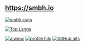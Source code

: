 ## https://smbh.io

[![smbh stats](https://github-readme-stats.vercel.app/api?username=smb-h)](https://github.com/smb-h/github-readme-stats)

[![Top Langs](https://github-readme-stats.vercel.app/api/top-langs/?username=smb-h&layout=compact)](https://github.com/smb-h/github-readme-stats)
    
<p align="left">
    <a href="https://github.com/smb-h" target="_blank"><img alt="alwinw" src="https://badges.pufler.dev/visits/smb-h/smb-h?logo=GitHub&label=visits&color=success&logoColor=white&style=flat-square"/></a>
    <a href="https://github.com/smb-h" target="_blank"><img alt="profile hits" src="https://img.shields.io/jsdelivr/gh/hw/alwinw/alwinw?label=hits&style=flat-square"></a>
    <a href="https://github.com/smb-h/alwinw" target="_blank"><img alt="GitHub hits" src="https://img.shields.io/github/last-commit/smb-h/smb-h?label=profile%20updated&style=flat-square"></a>
</p>

<!--
- 🔭 I’m currently working on ...
- 🌱 I’m currently learning ...
- 👯 I’m looking to collaborate on ...
- 🤔 I’m looking for help with ...
- 💬 Ask me about ...
- 📫 How to reach me: ...
- 😄 Pronouns: ...
- ⚡ Fun fact: ...
-->
